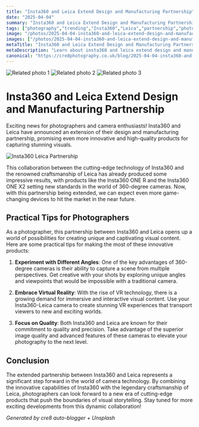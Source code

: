 ```yaml
---
title: "Insta360 and Leica Extend Design and Manufacturing Partnership"
date: "2025-04-04"
summary: "Insta360 and Leica Extend Design and Manufacturing Partnership - A trending topic in photography."
tags: ["photography","trending","Insta360","Leica","partnership","photographers","camera enthusiasts","innovative products","360-degree cameras","visual content","VR technology","cutting-edge products"]
image: "/photos/2025-04-04-insta360-and-leica-extend-design-and-manufacturing-partnership-1.jpg"
images: ["/photos/2025-04-04-insta360-and-leica-extend-design-and-manufacturing-partnership-1.jpg","/photos/2025-04-04-insta360-and-leica-extend-design-and-manufacturing-partnership-2.jpg","/photos/2025-04-04-insta360-and-leica-extend-design-and-manufacturing-partnership-3.jpg"]
metaTitle: "Insta360 and Leica Extend Design and Manufacturing Partnership | cre8 Photography"
metaDescription: "Learn about insta360 and leica extend design and manufacturing partnership in photography with practical tips and insights."
canonical: "https://cre8photography.co.uk/blog/2025-04-04-insta360-and-leica-extend-design-and-manufacturing-partnership"
---
```



<div class="grid grid-cols-1 sm:grid-cols-2 md:grid-cols-3 gap-4">
  <img src="/photos/2025-04-04-insta360-and-leica-extend-design-and-manufacturing-partnership-1.jpg" alt="Related photo 1" class="w-full rounded-lg" />
<img src="/photos/2025-04-04-insta360-and-leica-extend-design-and-manufacturing-partnership-2.jpg" alt="Related photo 2" class="w-full rounded-lg" />
<img src="/photos/2025-04-04-insta360-and-leica-extend-design-and-manufacturing-partnership-3.jpg" alt="Related photo 3" class="w-full rounded-lg" />
</div>


# Insta360 and Leica Extend Design and Manufacturing Partnership

Exciting news for photographers and camera enthusiasts! Insta360 and Leica have announced an extension of their design and manufacturing partnership, promising even more innovative and high-quality products for capturing stunning visuals. 

![Insta360 Leica Partnership](/insta360-leica-partnership.jpg)

This collaboration between the cutting-edge technology of Insta360 and the renowned craftsmanship of Leica has already produced some impressive results, with products like the Insta360 ONE R and the Insta360 ONE X2 setting new standards in the world of 360-degree cameras. Now, with this partnership being extended, we can expect even more game-changing devices to hit the market in the near future.

## Practical Tips for Photographers

As a photographer, this partnership between Insta360 and Leica opens up a world of possibilities for creating unique and captivating visual content. Here are some practical tips for making the most of these innovative products:

1. **Experiment with Different Angles**: One of the key advantages of 360-degree cameras is their ability to capture a scene from multiple perspectives. Get creative with your shots by exploring unique angles and viewpoints that would be impossible with a traditional camera.

2. **Embrace Virtual Reality**: With the rise of VR technology, there is a growing demand for immersive and interactive visual content. Use your Insta360-Leica camera to create stunning VR experiences that transport viewers to new and exciting worlds.

3. **Focus on Quality**: Both Insta360 and Leica are known for their commitment to quality and precision. Take advantage of the superior image quality and advanced features of these cameras to elevate your photography to the next level.

## Conclusion

The extended partnership between Insta360 and Leica represents a significant step forward in the world of camera technology. By combining the innovative capabilities of Insta360 with the legendary craftsmanship of Leica, photographers can look forward to a new era of cutting-edge products that push the boundaries of visual storytelling. Stay tuned for more exciting developments from this dynamic collaboration!

*Generated by cre8 auto-blogger + Unsplash*
